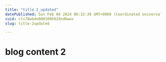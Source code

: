 ```yaml
---
title: "title 2_updated"
datePublished: Sun Feb 04 2024 08:32:39 GMT+0000 (Coordinated Universal Time)
cuid: cls78wbdo000109h02dnd6wwv
slug: title-2updated

---
```



# blog content 2
